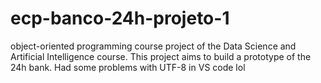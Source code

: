 # ecp-banco-24h-projeto-1
object-oriented programming course project of the Data Science and Artificial Intelligence course. This project aims to build a prototype of the 24h bank.
Had some problems with UTF-8 in VS code lol
